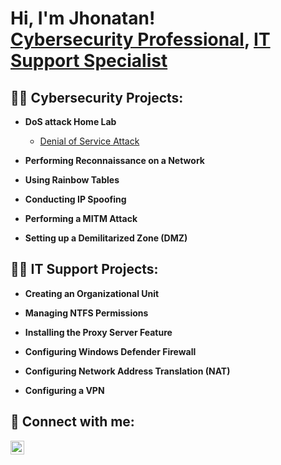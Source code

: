 <h1>Hi, I'm Jhonatan! <br/><a href="https://www.linkedin.com/in/jhonatan-oyola/">Cybersecurity Professional</a>, <a href="https://www.linkedin.com/in/jhonatan-oyola/">IT Support Specialist</a>

<h2>👨‍💻 Cybersecurity Projects:</h2>

- <b>DoS attack Home Lab</b>
  - [Denial of Service Attack](https://github.com/JhonatanOP/DoSAttackLab)

- <b>Performing Reconnaissance on a Network </b>

- <b>Using Rainbow Tables</b>

- <b>Conducting IP Spoofing</b>

- <b>Performing a MITM Attack</b>

- <b>Setting up a Demilitarized Zone (DMZ)</b>

<h2>👨‍💻 IT Support Projects: </h2>

- <b>Creating an Organizational Unit</b>

- <b>Managing NTFS Permissions</b>

- <b>Installing the Proxy Server Feature</b>

- <b>Configuring Windows Defender Firewall</b>

- <b>Configuring Network Address Translation (NAT)</b>

- <b>Configuring a VPN</b>

<h2> 🤳 Connect with me:</h2>

[<img align="left" alt="JoshMadakor | LinkedIn" width="22px" src="https://cdn.jsdelivr.net/npm/simple-icons@v3/icons/linkedin.svg" />][linkedin]


[linkedin]: [https://www.linkedin.com/in/jhonatan-oyola/]

<!--
-->
